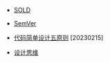 
* [SOLD](/files/软件设计/solid)

* [SemVer](/files/软件设计/SemVer)

* [代码简单设计五原则](/files/软件设计/代码简单设计五原则) [20230215]

* [设计思维](/files/软件设计/设计思维)
